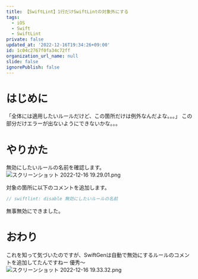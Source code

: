 ```yaml
---
title: 【SwiftLint】1行だけSwiftLintの対象外にする
tags:
  - iOS
  - Swift
  - SwiftLint
private: false
updated_at: '2022-12-16T19:34:26+09:00'
id: 1c04c2767f0fa34c72ff
organization_url_name: null
slide: false
ignorePublish: false
---
```

# はじめに
「全体には適用したいルールだけど、この箇所だけは例外なんだよな。。。」
この部分だけエラーが出ないようにできないかな。。。

# やりかた
無効にしたいルールの名前を確認します。
![スクリーンショット 2022-12-16 19.29.01.png](https://qiita-image-store.s3.ap-northeast-1.amazonaws.com/0/1745371/1e848e51-c4f8-01aa-2f2c-d02fb288e2b0.png)

対象の箇所に以下のコメントを追加します。
```swift
// swiftlint: disable 無効にしたいルールの名前
```

無事無効にできました。

# おわり
これを知って気づいたのですが、SwiftGenは自動で無効にするルールのコメントを追加してたんですねー
優秀〜
![スクリーンショット 2022-12-16 19.33.32.png](https://qiita-image-store.s3.ap-northeast-1.amazonaws.com/0/1745371/8fd795ea-6989-6ec6-76d8-4ed1adc25b65.png)
